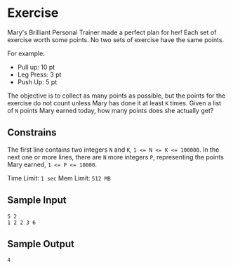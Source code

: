 # Exercise 

Mary's Brilliant Personal Trainer made a perfect plan for her! Each set of
exercise worth some points. No two sets of exercise have the same points.

For example:
- Pull up: 10 pt
- Leg Press: 3 pt
- Push Up: 5 pt 

The objective is to collect as many points as possible, but the points for the
exercise do not count unless Mary has done it at least `K` times. Given a list
of `N` points Mary earned today, how many points does she actually get?

## Constrains
The first line contains two integers `N` and `K`, `1 <= N <= K <= 100000`. In
the next one or more lines, there are `N` more integers `P`, representing the
points Mary earned, `1 <= P <= 10000`.

Time Limit: `1 sec`
Mem Limit: `512 MB`

## Sample Input
```
5 2
1 2 2 3 6
```

## Sample Output
```
4
```
